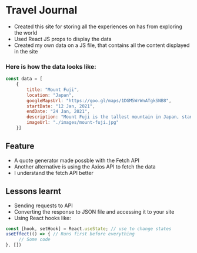 # Travel Journal
- Created this site for storing all the experiences on has from exploring the world
- Used React JS props to display the data 
- Created my own data on a JS file, that contains all the content displayed in the site
### Here is how the data looks like:
```javascript
const data = [
    {
        title: "Mount Fuji",
        location: "Japan",
        googleMapsUrl: "https://goo.gl/maps/1DGM5WrWnATgkSNB8",
        startDate: "12 Jan, 2021",
        endDate: "24 Jan, 2021",
        description: "Mount Fuji is the tallest mountain in Japan, standing at 3,776 meters (12,380 feet). Mount Fuji is the single most popular tourist site in Japan, for both Japanese and foreign tourists.",
        imageUrl: "./images/mount-fuji.jpg"
    }]
```

## Feature
- A quote generator made possble with the Fetch API 
- Another alternative is using the Axios API to fetch the data
- I understand the fetch API better

## Lessons learnt
- Sending requests to API
- Converting the response to JSON file and accessing it to your site
- Using React hooks like:
```javascript
const [hook, setHook] = React.useState; // use to change states
useEffect(() => { // Runs first before everything
     // Some code
}, [])
```

